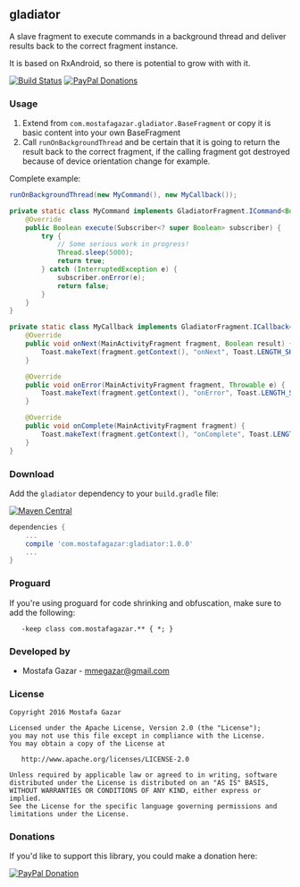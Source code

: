 ## gladiator

A slave fragment to execute commands in a background thread and deliver results back to the correct fragment instance.

It is based on RxAndroid, so there is potential to grow with with it.

[![Build Status](https://travis-ci.org/MostafaGazar/gladiator.svg)](https://travis-ci.org/MostafaGazar/gladiator)
[![PayPal Donations](https://img.shields.io/badge/paypal-donate-yellow.svg?style=flat)](https://www.paypal.com/cgi-bin/webscr?cmd=_donations&business=mmegazar%40gmail%2ecom&lc=NZ&item_name=Mostafa%20Gazar&item_number=GitHub&currency_code=USD&bn=PP%2dDonationsBF%3abtn_donateCC_LG%2egif%3aNonHosted)

### Usage

1. Extend from `com.mostafagazar.gladiator.BaseFragment` or copy it is basic content into your own BaseFragment
2. Call `runOnBackgroundThread` and be certain that it is going to return the result back to the correct fragment, if the calling fragment got destroyed because of device orientation change for example.

Complete example:
```java
runOnBackgroundThread(new MyCommand(), new MyCallback());

private static class MyCommand implements GladiatorFragment.ICommand<Boolean> {
    @Override
    public Boolean execute(Subscriber<? super Boolean> subscriber) {
        try {
            // Some serious work in progress!
            Thread.sleep(5000);
            return true;
        } catch (InterruptedException e) {
            subscriber.onError(e);
            return false;
        }
    }
}

private static class MyCallback implements GladiatorFragment.ICallback<MainActivityFragment, Boolean> {
    @Override
    public void onNext(MainActivityFragment fragment, Boolean result) {
        Toast.makeText(fragment.getContext(), "onNext", Toast.LENGTH_SHORT).show();
    }

    @Override
    public void onError(MainActivityFragment fragment, Throwable e) {
        Toast.makeText(fragment.getContext(), "onError", Toast.LENGTH_SHORT).show();
    }

    @Override
    public void onComplete(MainActivityFragment fragment) {
        Toast.makeText(fragment.getContext(), "onComplete", Toast.LENGTH_SHORT).show();
    }
}
```

### Download

Add the `gladiator` dependency to your `build.gradle` file:

[![Maven Central](https://img.shields.io/maven-central/v/com.mostafagazar/gladiator.svg)](http://search.maven.org/#search%7Cga%7C1%7Cgladiator)
```groovy
dependencies {
    ...
    compile 'com.mostafagazar:gladiator:1.0.0'
    ...
}
```

### Proguard

If you're using proguard for code shrinking and obfuscation, make sure to add the following:
```proguard
   -keep class com.mostafagazar.** { *; }
```

### Developed by

* Mostafa Gazar - <mmegazar@gmail.com>

### License

    Copyright 2016 Mostafa Gazar

    Licensed under the Apache License, Version 2.0 (the "License");
    you may not use this file except in compliance with the License.
    You may obtain a copy of the License at

       http://www.apache.org/licenses/LICENSE-2.0

    Unless required by applicable law or agreed to in writing, software
    distributed under the License is distributed on an "AS IS" BASIS,
    WITHOUT WARRANTIES OR CONDITIONS OF ANY KIND, either express or implied.
    See the License for the specific language governing permissions and
    limitations under the License.
    
### Donations

If you'd like to support this library, you could make a donation here:

[![PayPal Donation](https://www.paypalobjects.com/en_US/i/btn/btn_donateCC_LG.gif)](https://www.paypal.com/cgi-bin/webscr?cmd=_donations&business=mmegazar%40gmail%2ecom&lc=NZ&item_name=Mostafa%20Gazar&item_number=GitHub&currency_code=USD&bn=PP%2dDonationsBF%3abtn_donateCC_LG%2egif%3aNonHosted)
